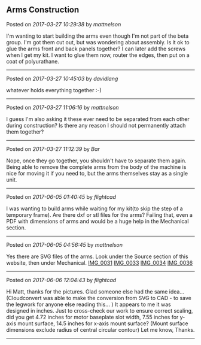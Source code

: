 ## Arms Construction
Posted on *2017-03-27 10:29:38* by *mattnelson*

I'm wanting to start building the arms even though I'm not part of the beta group.  I'm got them cut out, but was wondering about assembly.  Is it ok to glue the arms front and back panels together?  I can later add the screws when I get my kit.  I want to glue them now, router the edges, then put on a coat of polyurathane.

---

Posted on *2017-03-27 10:45:03* by *davidlang*

whatever holds everything together :-)

---

Posted on *2017-03-27 11:06:16* by *mattnelson*

I guess I'm also asking it these ever need to be separated from each other during construction?  Is there any reason I should not permanently attach them together?

---

Posted on *2017-03-27 11:12:39* by *Bar*

Nope, once they go together, you shouldn't have to separate them again. Being able to remove the complete arms from the body of the machine is nice for moving it if you need to, but the arms themselves stay as a single unit.

---

Posted on *2017-06-05 01:40:45* by *flightcad*

I was wanting to build arms while waiting for my kit(to skip the step of a temporary frame).  Are there dxf or stl files for the arms?   Failing that, even a PDF with dimensions of arms and would be a huge help in the Mechanical section.

---

Posted on *2017-06-05 04:56:45* by *mattnelson*

Yes there are SVG files of the arms.  Look under the Source section of this website, then under Mechanical. [IMG_0031](//muut.com/u/maslowcnc/s3/:maslowcnc:cGDC:img_0031.jpg.jpg) [IMG_0033](//muut.com/u/maslowcnc/s3/:maslowcnc:7clj:img_0033.jpg.jpg) [IMG_0034](//muut.com/u/maslowcnc/s3/:maslowcnc:8ACP:img_0034.jpg.jpg) [IMG_0036](//muut.com/u/maslowcnc/s3/:maslowcnc:LsBD:img_0036.jpg.jpg)

---

Posted on *2017-06-06 12:04:43* by *flightcad*

Hi Matt, thanks for the pictures. Glad someone else had the same idea... (Cloudconvert was able to make the conversion from SVG to CAD - to save the legwork for anyone else reading this... ) It appears to me it was designed in inches.  Just to cross-check our work to ensure correct scaling, did you get 4.72 inches for motor baseplate slot width, 7.55 inches for y-axis mount surface, 14.5 inches for x-axis mount surface? (Mount surface dimensions exclude radius of central circular contour)  Let me know, Thanks.

---


